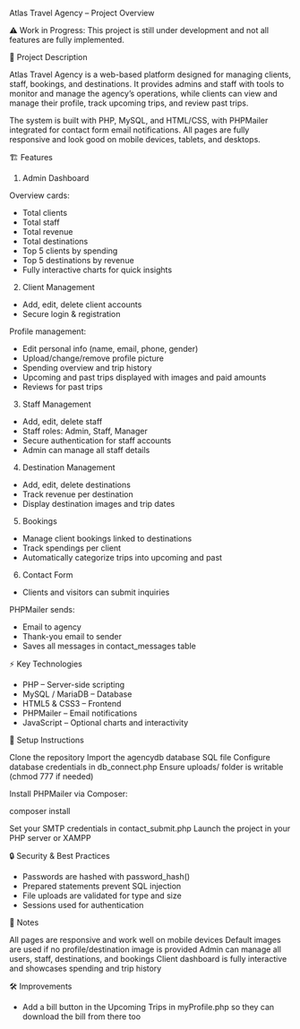 Atlas Travel Agency – Project Overview

⚠️ Work in Progress: This project is still under development and not all features are fully implemented.

📌 Project Description

Atlas Travel Agency is a web-based platform designed for managing clients, staff, bookings, and destinations. It provides admins and staff with tools to monitor and manage the agency’s operations, while clients can view and manage their profile, track upcoming trips, and review past trips.

The system is built with PHP, MySQL, and HTML/CSS, with PHPMailer integrated for contact form email notifications. All pages are fully responsive and look good on mobile devices, tablets, and desktops.

🏗 Features
1. Admin Dashboard

Overview cards:

- Total clients
- Total staff
- Total revenue
- Total destinations
- Top 5 clients by spending
- Top 5 destinations by revenue
- Fully interactive charts for quick insights

2. Client Management
- Add, edit, delete client accounts
- Secure login & registration

Profile management:
- Edit personal info (name, email, phone, gender)
- Upload/change/remove profile picture
- Spending overview and trip history
- Upcoming and past trips displayed with images and paid amounts
- Reviews for past trips

3. Staff Management
- Add, edit, delete staff
- Staff roles: Admin, Staff, Manager
- Secure authentication for staff accounts
- Admin can manage all staff details

4. Destination Management
- Add, edit, delete destinations
- Track revenue per destination
- Display destination images and trip dates

5. Bookings
- Manage client bookings linked to destinations
- Track spendings per client
- Automatically categorize trips into upcoming and past

6. Contact Form
- Clients and visitors can submit inquiries

PHPMailer sends:
- Email to agency
- Thank-you email to sender
- Saves all messages in contact_messages table

⚡ Key Technologies

- PHP – Server-side scripting
- MySQL / MariaDB – Database
- HTML5 & CSS3 – Frontend
- PHPMailer – Email notifications
- JavaScript – Optional charts and interactivity

🚀 Setup Instructions

Clone the repository
Import the agencydb database SQL file
Configure database credentials in db_connect.php
Ensure uploads/ folder is writable (chmod 777 if needed)

Install PHPMailer via Composer:

composer install

Set your SMTP credentials in contact_submit.php
Launch the project in your PHP server or XAMPP

🔒 Security & Best Practices

- Passwords are hashed with password_hash()
- Prepared statements prevent SQL injection
- File uploads are validated for type and size
- Sessions used for authentication

📌 Notes

All pages are responsive and work well on mobile devices
Default images are used if no profile/destination image is provided
Admin can manage all users, staff, destinations, and bookings
Client dashboard is fully interactive and showcases spending and trip history

🛠 Improvements
- Add a bill button in the Upcoming Trips in myProfile.php so they can download the bill from there too
